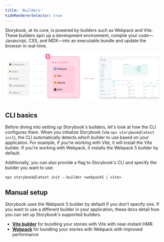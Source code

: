 ```yaml
---
title: 'Builders'
hideRendererSelector: true
---
```


Storybook, at its core, is powered by builders such as Webpack and Vite. These builders spin up a development environment, compile your code—Javascript, CSS, and MDX—into an executable bundle and update the browser in real-time.

![Storybook builder overview](./storybook-builder-workflow.png)

## CLI basics

Before diving into setting up Storybook's builders, let's look at how the CLI configures them. When you initialize Storybook (via `npx storybook@latest init`), the CLI automatically detects which builder to use based on your application. For example, if you're working with Vite, it will install the Vite builder. If you're working with Webpack, it installs the Webpack 5 builder by default.

Additionally, you can also provide a flag to Storybook's CLI and specify the builder you want to use:

```shell
npx storybook@latest init --builder <webpack5 | vite>
```

## Manual setup

Storybook uses the Webpack 5 builder by default if you don't specify one. If you want to use a different builder in your application, these docs detail how you can set up Storybook's supported builders.

- [**Vite builder**](./vite.md) for bundling your stories with Vite with near-instant HMR.
- [**Webpack**](./webpack.md) for bundling your stories with Webpack with improved performance
